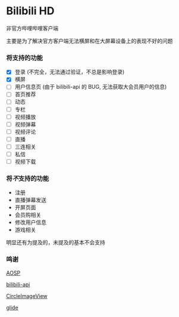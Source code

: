 # Bilibili HD
非官方哔哩哔哩客户端

主要是为了解决官方客户端无法横屏和在大屏幕设备上的表现不好的问题

### 将支持的功能
- [x] 登录 (不完全，无法通过验证，不总是影响登录)
- [x] 横屏
- [ ] 用户信息页 (由于 bilibili-api 的 BUG, 无法获取大会员用户的信息)
- [ ] 首页推荐
- [ ] 动态
- [ ] 专栏
- [ ] 视频播放
- [ ] 视频弹幕
- [ ] 视频评论
- [ ] 直播
- [ ] 三连相关
- [ ] 私信
- [ ] 视频下载

### 将***不***支持的功能
- 注册
- 直播弹幕发送
- 开屏页面
- 会员购相关
- 修改用户信息
- 游戏相关

明显还有为提及的，未提及的基本不会支持

### 鸣谢
[AOSP](https://source.android.com)

[bilibili-api](https://github.com/czp3009/bilibili-api)

[CircleImageView](https://github.com/hdodenhof/CircleImageView)

[glide](https://bumptech.github.io/glide/)

